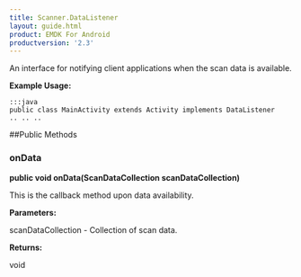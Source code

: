 ```yaml
---
title: Scanner.DataListener
layout: guide.html
product: EMDK For Android
productversion: '2.3'
---
```


An interface for notifying client applications when the scan data is
 available.
 
 

**Example Usage:**
	
	:::java	
	public class MainActivity extends Activity implements DataListener
	.. .. ..
	


##Public Methods

### onData

**public void onData(ScanDataCollection scanDataCollection)**

This is the callback method upon data availability.

**Parameters:**

scanDataCollection - Collection of scan data.

**Returns:**

void













